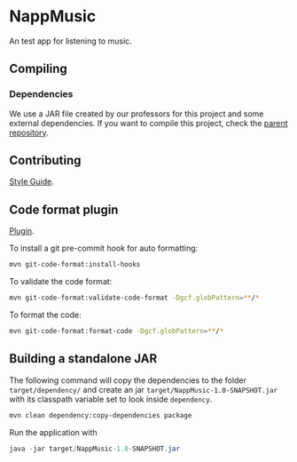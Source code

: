 # NappMusic

An test app for listening to music.

## Compiling

### Dependencies

We use a JAR file created by our professors for this project
and some external dependencies.
If you want to compile this project,
check the [parent repository].

[parent repository]: https://github.com/useredsa/TDS-DominguezSanchezEmilio-GasparMarcoRuben

## Contributing

[Style Guide].

## Code format plugin

[Plugin].

To install a git pre-commit hook for auto formatting:

```sh
mvn git-code-format:install-hooks
```

To validate the code format:

```sh
mvn git-code-format:validate-code-format -Dgcf.globPattern=**/*
```

To format the code:

```sh
mvn git-code-format:format-code -Dgcf.globPattern=**/*
```

[Style Guide]: https://google.github.io/styleguide/javaguide.html
[Plugin]: https://github.com/Cosium/git-code-format-maven-plugin

## Building a standalone JAR

The following command will copy the dependencies
to the folder `target/dependency/`
and create an jar `target/NappMusic-1.0-SNAPSHOT.jar`
with its classpath variable set to look inside `dependency`.

```sh
mvn clean dependency:copy-dependencies package
```

Run the application with

```java
java -jar target/NappMusic-1.0-SNAPSHOT.jar
```
